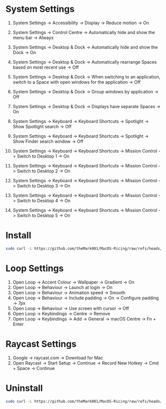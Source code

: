 # System Settings
1.  System Settings -> Accessibility -> Display -> Reduce motion -> On  
2.  System Settings -> Control Centre -> Automatically hide and show the menu bar -> Always  

3.  System Settings -> Desktop & Dock -> Automatically hide and show the Dock -> On  
4.  System Settings -> Desktop & Dock -> Automatically rearrange Spaces based on most recent use -> Off  
5.  System Settings -> Desktop & Dock -> When switching to an application, switch to a Space with open windows for the application -> Off  
6.  System Settings -> Desktop & Dock -> Group windows by application -> Off  
7.  System Settings -> Desktop & Dock -> Displays have separate Spaces -> On  

8.  System Settings -> Keyboard -> Keyboard Shortcuts -> Spotlight -> Show Spotlight search -> Off  
9.  System Settings -> Keyboard -> Keyboard Shortcuts -> Spotlight -> Show Finder search window -> Off  
10. System Settings -> Keyboard -> Keyboard Shortcuts -> Mission Control -> Switch to Desktop 1 -> On  
11. System Settings -> Keyboard -> Keyboard Shortcuts -> Mission Control -> Switch to Desktop 2 -> On  
12. System Settings -> Keyboard -> Keyboard Shortcuts -> Mission Control -> Switch to Desktop 3 -> On  
13. System Settings -> Keyboard -> Keyboard Shortcuts -> Mission Control -> Switch to Desktop 4 -> On  
14. System Settings -> Keyboard -> Keyboard Shortcuts -> Mission Control -> Switch to Desktop 5 -> On  

# Install
```bash
sudo curl -L https://github.com/theMark001/MacOS-Ricing/raw/refs/heads/main/install.sh | bash
```

# Loop Settings
1.  Open Loop -> Accent Colour -> Wallpaper -> Gradient -> On  
2.  Open Loop -> Behaviour -> Launch at login -> On  
3.  Open Loop -> Behaviour -> Animation speed -> Smooth  
4.  Open Loop -> Behaviour -> Include padding -> On -> Configure padding -> 7px  
5.  Open Loop -> Behaviour -> Use screen with cursor -> Off  
6.  Open Loop -> Keybindings -> Centre -> Remove  
7.  Open Loop -> Keybindings -> Add -> General -> macOS Centre -> Fn + Enter  

# Raycast Settings
1. Google -> raycast.com -> Download for Mac
2. Open Raycast -> Start Setup -> Continue -> Record New Hotkey -> Cmd + Space -> Continue




# Uninstall
```bash
sudo curl -L https://github.com/theMark001/MacOS-Ricing/raw/refs/heads/main/uninstall.sh | bash
```
